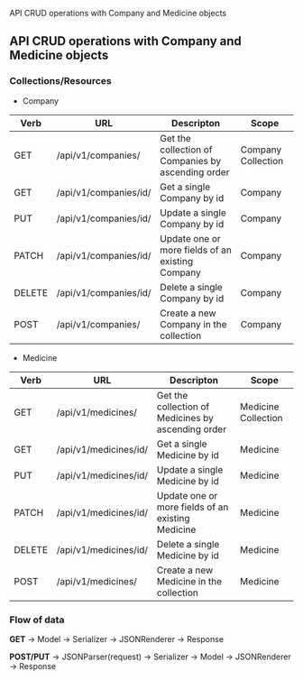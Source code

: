 API CRUD operations with Company and Medicine objects

## API CRUD operations with Company and Medicine objects

### Collections/Resources

* Company

| Verb   | URL                   | Descripton                                         | Scope                    |
|--------|-----------------------|----------------------------------------------------|--------------------------|
| GET    | /api/v1/companies/    | Get the collection of Companies by ascending order | Company Collection       |
| GET    | /api/v1/companies/id/ | Get a single Company by id                         | Company                  |
| PUT    | /api/v1/companies/id/ | Update a single Company by id                      | Company                  |
| PATCH  | /api/v1/companies/id/ | Update one or more fields of an existing Company   | Company                  |
| DELETE | /api/v1/companies/id/ | Delete a single Company by id                      | Company                  |
| POST   | /api/v1/companies/    | Create a new Company in the collection             | Company                  |

* Medicine

| Verb   | URL                   | Descripton                                         | Scope                    |
|--------|-----------------------|----------------------------------------------------|--------------------------|
| GET    | /api/v1/medicines/    | Get the collection of Medicines by ascending order | Medicine Collection      |
| GET    | /api/v1/medicines/id/ | Get a single Medicine by id                        | Medicine                 |
| PUT    | /api/v1/medicines/id/ | Update a single Medicine by id                     | Medicine                 |
| PATCH  | /api/v1/medicines/id/ | Update one or more fields of an existing Medicine  | Medicine                 |
| DELETE | /api/v1/medicines/id/ | Delete a single Medicine by id                     | Medicine                 |
| POST   | /api/v1/medicines/    | Create a new Medicine in the collection            | Medicine                 |


### Flow of data
**GET** -> Model -> Serializer -> JSONRenderer -> Response

**POST/PUT** -> JSONParser(request) -> Serializer -> Model -> JSONRenderer -> Response
